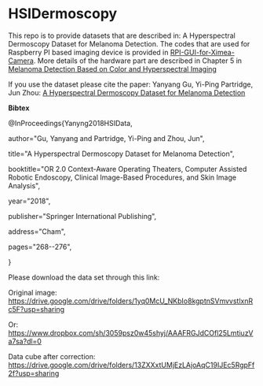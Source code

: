 # HSIDermoscopy
This repo is to provide datasets that are described in: A Hyperspectral Dermoscopy Dataset for Melanoma Detection. The codes that are used for Raspberry PI based imaging device is provided in [RPI-GUI-for-Ximea-Camera](https://github.com/heugyy/RPI-GUI-for-Ximea-Camera). More details of the hardware part are described in Chapter 5 in [Melanoma Detection Based on Color and Hyperspectral Imaging](https://research-repository.griffith.edu.au/bitstream/handle/10072/386570/Gu,%20Yanyang%20Final%20Thesis_Redacted.pdf?sequence=1)


If you use the dataset please cite the paper:
Yanyang Gu, Yi-Ping Partridge, Jun Zhou: [A Hyperspectral Dermoscopy Dataset for Melanoma Detection](https://link.springer.com/content/pdf/10.1007%2F978-3-030-01201-4_29.pdf)

**Bibtex**

@InProceedings{Yanyng2018HSIData,

author="Gu, Yanyang and Partridge, Yi-Ping and Zhou, Jun",

title="A Hyperspectral Dermoscopy Dataset for Melanoma Detection",

booktitle="OR 2.0 Context-Aware Operating Theaters, Computer Assisted Robotic Endoscopy, Clinical Image-Based Procedures, and Skin Image Analysis",

year="2018",

publisher="Springer International Publishing",

address="Cham",

pages="268--276",

}

Please download the data set through this link:

Original image: https://drive.google.com/drive/folders/1yq0McU_NKbIo8kgptnSVmvvstlxnRc5F?usp=sharing

Or: https://www.dropbox.com/sh/3059psz0w45shyj/AAAFRGJdCOfl25LmtiuzVa7sa?dl=0

Data cube after correction: https://drive.google.com/drive/folders/13ZXXxtUMjEzLAjoAqC19IJEc5RgpFf2f?usp=sharing
